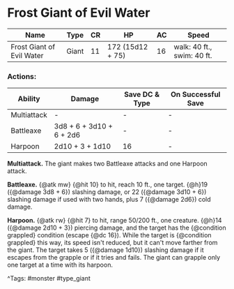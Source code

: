 # Frost Giant of Evil Water

| Name | Type | CR | HP | AC | Speed |
|------|------|----|----|----|-------|
| Frost Giant of Evil Water | Giant | 11 | 172 (15d12 + 75) | 16 | walk: 40 ft., swim: 40 ft. |

### Actions:

| Ability | Damage | Save DC & Type | On Successful Save |
|---------|--------|----------------|--------------------|
| Multiattack | - | - | - |
| Battleaxe | 3d8 + 6 + 3d10 + 6 + 2d6 | - | - |
| Harpoon | 2d10 + 3 + 1d10 | 16 | - |


**Multiattack.** The giant makes two Battleaxe attacks and one Harpoon attack.

**Battleaxe.** {@atk mw} {@hit 10} to hit, reach 10 ft., one target. {@h}19 ({@damage 3d8 + 6}) slashing damage, or 22 ({@damage 3d10 + 6}) slashing damage if used with two hands, plus 7 ({@damage 2d6}) cold damage.

**Harpoon.** {@atk rw} {@hit 7} to hit, range 50/200 ft., one creature. {@h}14 ({@damage 2d10 + 3}) piercing damage, and the target has the {@condition grappled} condition (escape {@dc 16}). While the target is {@condition grappled} this way, its speed isn't reduced, but it can't move farther from the giant. The target takes 5 ({@damage 1d10}) slashing damage if it escapes from the grapple or if it tries and fails. The giant can grapple only one target at a time with its harpoon.

^Tags: #monster #type_giant